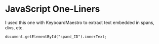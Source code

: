 # JavaScript One-Liners

I used this one with KeyboardMaestro to extract text embedded in spans, divs, etc. 

`document.getElementById("spand_ID").innerText;`

